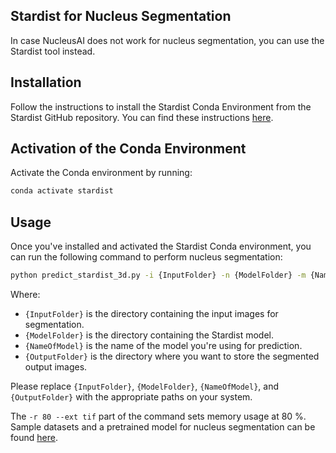 ## Stardist for Nucleus Segmentation

In case NucleusAI does not work for nucleus segmentation, you can use the Stardist tool instead.

## Installation

Follow the instructions to install the Stardist Conda Environment from the Stardist GitHub repository. You can find these instructions [here](https://github.com/stardist/stardist).

## Activation of the Conda Environment

Activate the Conda environment by running:

```bash
conda activate stardist
```

## Usage

Once you've installed and activated the Stardist Conda environment, you can run the following command to perform nucleus segmentation:

```bash
python predict_stardist_3d.py -i {InputFolder} -n {ModelFolder} -m {NameOfModel} -o {OutputFolder} -r 80 --ext tif
```

Where:
* `{InputFolder}` is the directory containing the input images for segmentation.
* `{ModelFolder}` is the directory containing the Stardist model.
* `{NameOfModel}` is the name of the model you're using for prediction.
* `{OutputFolder}` is the directory where you want to store the segmented output images.

Please replace `{InputFolder}`, `{ModelFolder}`, `{NameOfModel}`, and `{OutputFolder}` with the appropriate paths on your system.

The `-r 80 --ext tif` part of the command sets memory usage at 80 %.
Sample datasets and a pretrained model for nucleus segmentation can be found [here](https://github.com/adgpta/NucleusAI/tree/master/SampleData).
